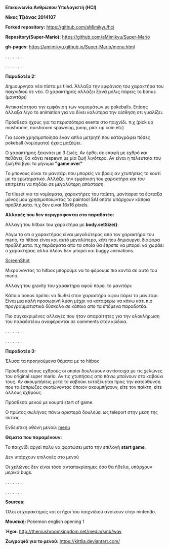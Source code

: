 **Επικοινωνία Ανθρώπου Υπολογιστή (HCI)**

**Νίκος Τζιάνας 2014107**

**Forked repository:** https://github.com/aMimikyu/hci

**Repository(Super-Mario):** https://github.com/aMimikyu/Super-Mario

**gh-pages:** https://amimikyu.github.io/Super-Mario/menu.html




. . . . . . .

. . . . . . .

**Παραδοτέο 2:** 


Δημιουργησα νέα πίστα με tiled.
Άλλαξα την εμφάνιση του χαρακτήρα του παιχνιδιού σε νέο. Ο χαρακτήρας αλλάζει ξανά μόλις πάρεις το bonus (μανιτάρι) 

Αντικατέστησα την εμφάνιση των νομισμάτων με pokeballs. Επίσης άλλαξα λίγο το animation για να δίνει καλύτερα την αίσθηση οτι γυαλίζει.

Πρόσθεσα ήχους για τα περισσότερα events στο παιχνίδι. π.χ (pick up mushroom, mushroom spawning, jump, pick up coin etc)

Για score χρησιμοποίησα έναν απλο μετρητή που καταγράφει πόσες pokeball (νομίσματα) έχεις μαζέψει. 

Ο χαρακτήρας ξεκινάει με 3 ζωές. Αν έρθει σε επαφή με εχθρό και πεθάνει, θα κάνει respawn με μία ζωή λιγότερο. Αν είναι η τελευταία του ζωή θα βγει το μήνυμα **"game over"**

Το μπονους είναι το μανιτάρι που μπορείς να βρείς αν χτυπήσεις το κουτί με το ερωτηματικό. Αλλάζει την εμφάνιση του χαρακτήρα και του επιτρέπει να πηδάει σε μεγαλύτερη απόσταση.

Τα tileset για τα νομίσματα, χαρακτήρες του παίκτη, μανίταρια τα έφτιαξα μόνος μου χρησιμοποιώντας το paintool SAI οπότε υπάρχουν κάποια προβλήματα. π.χ δεν είναι 16x16 pixels.

**Αλλαγές που δεν περιγράφονται στο παραδοτέο:**


Αλλαγή του hitbox του χαρακτήρα με **body.setSize()**: 

Λόγω το οτι ο χαρακτήρας είναι μεγαλύτερος απο τον χαρακτήρα του mario, το hitbox είναι και αυτό μεγαλύτερο, κάτι που δημιουργεί διάφορα προβλήματα. π.χ περάσματα απο τα οποία θα έπρεπε να μπορεί να χωράει ο χαρακτήρας αλλά πλέον δεν μπορεί και buggy animations.

[ScreenShot](hitbox_bug.png) 

Μικραίνοντας το hitbox μπορούμε να το φέρουμε πιο κοντά σε αυτό του mario.


Αλλαγή του gravity του χαρακτήρα αφού πάρει το μανιτάρι:

Κάποιο bonus πρέπει να δωθεί στον χαρακτήρα αφου πάρει το μανιτάρι. Είναι μια καλή προσωρινή λύση μέχρι να καταφέρω να κάνω κάτι πιο προγραμματιστικά δύσκολο σε κάποιο απο τα επόμενα παραδοτέα.

Πιο συγκεκριμένες αλλαγές που ήταν απαραίτητες για την ολοκλήρωση του παραδοτέου αναφέρονται σε comments στον κώδικα.



. . . . . . .

. . . . . . .


**Παραδοτέο 3:**

Έλυσα τα προηγούμενα θέματα με το hitbox

Πρόσθεσα νέους εχθρούς οι οποίοι δουλεύουν αντίστοιχα με τις χελώνες του original super mario. Αν τις χτυπήσεις απο πάνω μπαίνουν στο καβούκι τους. Αν ακουμπήσεις μετά το καβούκι εκτοξέυεται προς την κατεύθυνση που το έσπρωξες σκοτώνοντας όποιον ακουμπήσουν, είτε τον παίκτη, είτε άλλους εχθρούς.

Πρόσθεσα μενού με κουμπί start of game.

Ο πρώτος σωλήνας πάνω αριστερά δουλεύει ως teleport στην μέση της πίστας.

Ενδεικτική οθόνη μενού:  [menu](menu.png)


**Θέματα που παραμένουν:**


Το παιχνίδι αργεί πολυ να φορτώσει μετα την επιλογή **start game**.

Δεν υπάρχουν επιλογές στο μενού

Οι χελώνες δεν είναι τόσο ανταποκρίσημες όσο θα ήθελα, υπάρχουν μερικά bugs.



. . . . . . .

. . . . . . .


**Sources:**

Όλοι οι χαρακτήρες και οι ήχοι του παιχνιδιού ανοίκουν στην nintendo.

**Mουσική:** Pokemon english opening 1

**Ήχοι:** http://themushroomkingdom.net/media/smb/wav

**Ζωγραφιά για το μενού:**  https://kittlia.deviantart.com/










